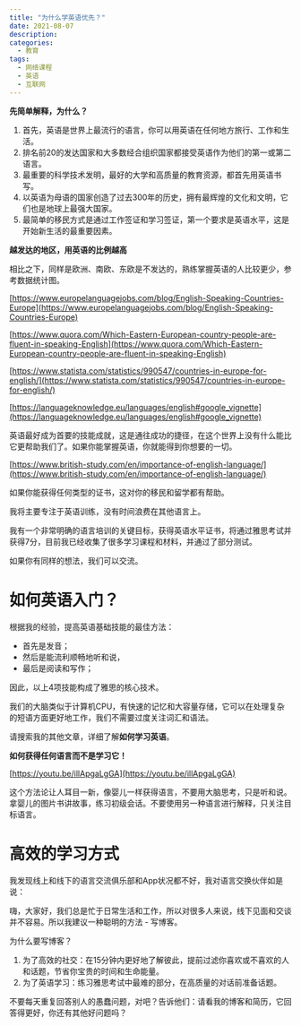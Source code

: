```yaml
---
title: "为什么学英语优先？"
date: 2021-08-07
description:
categories:
  - 教育
tags:
  - 网络课程
  - 英语
  - 互联网
---
```


**先简单解释，为什么？**

1.  首先，英语是世界上最流行的语言，你可以用英语在任何地方旅行、工作和生活。
2.  排名前20的发达国家和大多数经合组织国家都接受英语作为他们的第一或第二语言。
3.  最重要的科学技术发明，最好的大学和高质量的教育资源，都首先用英语书写。
4.  以英语为母语的国家创造了过去300年的历史，拥有最辉煌的文化和文明，它们也是地球上最强大国家。
5.  最简单的移民方式是通过工作签证和学习签证，第一个要求是英语水平，这是开始新生活的最重要因素。

**越发达的地区，用英语的比例越高**

相比之下，同样是欧洲、南欧、东欧是不发达的，熟练掌握英语的人比较更少，参考数据统计图。

[https://www.europelanguagejobs.com/blog/English-Speaking-Countries-Europe](https://www.europelanguagejobs.com/blog/English-Speaking-Countries-Europe)

[https://www.quora.com/Which-Eastern-European-country-people-are-fluent-in-speaking-English](https://www.quora.com/Which-Eastern-European-country-people-are-fluent-in-speaking-English)

[https://www.statista.com/statistics/990547/countries-in-europe-for-english/](https://www.statista.com/statistics/990547/countries-in-europe-for-english/)

[https://languageknowledge.eu/languages/english#google_vignette](https://languageknowledge.eu/languages/english#google_vignette)

英语最好成为首要的技能成就，这是通往成功的捷径，在这个世界上没有什么能比它更帮助我们了。如果你能掌握英语，你就能得到你想要的一切。

[https://www.british-study.com/en/importance-of-english-language/](https://www.british-study.com/en/importance-of-english-language/)

如果你能获得任何类型的证书，这对你的移民和留学都有帮助。

我将主要专注于英语训练，没有时间浪费在其他语言上。

我有一个非常明确的语言培训的关键目标，获得英语水平证书，将通过雅思考试并获得7分，目前我已经收集了很多学习课程和材料，并通过了部分测试。

如果你有同样的想法，我们可以交流。

# 如何英语入门？

根据我的经验，提高英语基础技能的最佳方法：

- 首先是发音；
- 然后是能流利顺畅地听和说，
- 最后是阅读和写作；

因此，以上4项技能构成了雅思的核心技术。

我们的大脑类似于计算机CPU，有快速的记忆和大容量存储，它可以在处理复杂的短语方面更好地工作，我们不需要过度关注词汇和语法。

请搜索我的其他文章，详细了解**如何学习英语**。

**如何获得任何语言而不是学习它！**

[https://youtu.be/illApgaLgGA](https://youtu.be/illApgaLgGA)

这个方法论让人耳目一新，像婴儿一样获得语言，不要用大脑思考，只是听和说。拿婴儿的图片书讲故事，练习初级会话。不要使用另一种语言进行解释，只关注目标语言。

# 高效的学习方式

我发现线上和线下的语言交流俱乐部和App状况都不好，我对语言交换伙伴如是说：

嗨，大家好，我们总是忙于日常生活和工作，所以对很多人来说，线下见面和交谈并不容易。所以我建议一种聪明的方法 - 写博客。

为什么要写博客？

1.  为了高效的社交：在15分钟内更好地了解彼此，提前过滤你喜欢或不喜欢的人和话题，节省你宝贵的时间和生命能量。
2.  为了英语学习：练习雅思考试中最难的部分，在高质量的对话前准备话题。

不要每天重复回答别人的愚蠢问题，对吧？告诉他们：请看我的博客和简历，它回答得更好，你还有其他好问题吗？
